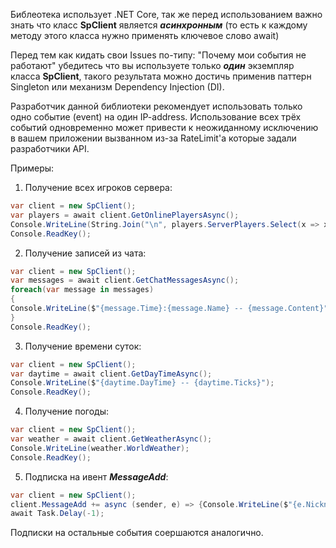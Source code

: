 Библеотека использует .NET Core, так же перед использованием важно знать что класс **SpClient** является ***асинхронным*** (то есть к каждому методу этого класса нужно применять ключевое слово await)

Перед тем как кидать свои Issues по-типу: "Почему мои события не работают" убедитесь что вы используете только ***один*** экземпляр класса **SpClient**, такого результата можно достичь применив паттерн Singleton или механизм Dependency Injection (DI).

Разработчик данной библиотеки рекомендует использовать только одно событие (event) на один IP-address. Использование всех трёх событий одновременно может привести к неожиданному исключению в вашем приложении вызванном из-за RateLimit'a которые задали разработчики API.

Примеры: 

1. Получение всех игроков сервера:
```csharp
var client = new SpClient();
var players = await client.GetOnlinePlayersAsync();
Console.WriteLine(String.Join("\n", players.ServerPlayers.Select(x => x.Nickname)));
Console.ReadKey();
```

2. Получение записей из чата: 
```csharp
var client = new SpClient();
var messages = await client.GetChatMessagesAsync();
foreach(var message in messages)
{
Console.WriteLine($"{message.Time}:{message.Name} -- {message.Content}");
}
Console.ReadKey();
```
3. Получение времени суток: 
```csharp 
var client = new SpClient();
var daytime = await client.GetDayTimeAsync();
Console.WriteLine($"{daytime.DayTime} -- {daytime.Ticks}");
Console.ReadKey();
```

4. Получение погоды: 
```csharp 
var client = new SpClient();
var weather = await client.GetWeatherAsync();
Console.WriteLine(weather.WorldWeather);
Console.ReadKey();
```

5. Подписка на ивент ***MessageAdd***:
```csharp
var client = new SpClient();
client.MessageAdd += async (sender, e) => {Console.WriteLine($"{e.Nickname} - {e.Content}"); };
await Task.Delay(-1);
```
Подписки на остальные события соершаются аналогично. 
